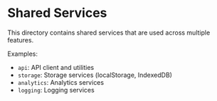 # Shared Services

This directory contains shared services that are used across multiple features.

Examples:
- `api`: API client and utilities
- `storage`: Storage services (localStorage, IndexedDB)
- `analytics`: Analytics services
- `logging`: Logging services

